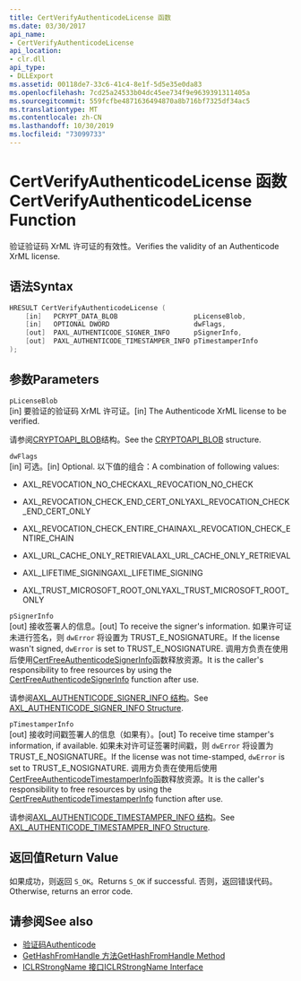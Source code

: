 ```yaml
---
title: CertVerifyAuthenticodeLicense 函数
ms.date: 03/30/2017
api_name:
- CertVerifyAuthenticodeLicense
api_location:
- clr.dll
api_type:
- DLLExport
ms.assetid: 00118de7-33c6-41c4-8e1f-5d5e35e0da83
ms.openlocfilehash: 7cd25a24533b04dc45ee734f9e9639391311405a
ms.sourcegitcommit: 559fcfbe4871636494870a8b716bf7325df34ac5
ms.translationtype: MT
ms.contentlocale: zh-CN
ms.lasthandoff: 10/30/2019
ms.locfileid: "73099733"
---
```

# <a name="certverifyauthenticodelicense-function"></a><span data-ttu-id="09d8c-102">CertVerifyAuthenticodeLicense 函数</span><span class="sxs-lookup"><span data-stu-id="09d8c-102">CertVerifyAuthenticodeLicense Function</span></span>
<span data-ttu-id="09d8c-103">验证验证码 XrML 许可证的有效性。</span><span class="sxs-lookup"><span data-stu-id="09d8c-103">Verifies the validity of an Authenticode XrML license.</span></span>  
  
## <a name="syntax"></a><span data-ttu-id="09d8c-104">语法</span><span class="sxs-lookup"><span data-stu-id="09d8c-104">Syntax</span></span>  
  
```cpp  
HRESULT CertVerifyAuthenticodeLicense (  
    [in]   PCRYPT_DATA_BLOB                   pLicenseBlob,  
    [in]   OPTIONAL DWORD                     dwFlags,  
    [out]  PAXL_AUTHENTICODE_SIGNER_INFO      pSignerInfo,  
    [out]  PAXL_AUTHENTICODE_TIMESTAMPER_INFO pTimestamperInfo  
);  
```  
  
## <a name="parameters"></a><span data-ttu-id="09d8c-105">参数</span><span class="sxs-lookup"><span data-stu-id="09d8c-105">Parameters</span></span>  
 `pLicenseBlob`  
 <span data-ttu-id="09d8c-106">[in] 要验证的验证码 XrML 许可证。</span><span class="sxs-lookup"><span data-stu-id="09d8c-106">[in] The Authenticode XrML license to be verified.</span></span>  
  
 <span data-ttu-id="09d8c-107">请参阅[CRYPTOAPI_BLOB](/windows/win32/api/dpapi/ns-dpapi-crypt_integer_blob)结构。</span><span class="sxs-lookup"><span data-stu-id="09d8c-107">See the [CRYPTOAPI_BLOB](/windows/win32/api/dpapi/ns-dpapi-crypt_integer_blob) structure.</span></span>  
  
 `dwFlags`  
 <span data-ttu-id="09d8c-108">[in] 可选。</span><span class="sxs-lookup"><span data-stu-id="09d8c-108">[in] Optional.</span></span> <span data-ttu-id="09d8c-109">以下值的组合：</span><span class="sxs-lookup"><span data-stu-id="09d8c-109">A combination of following values:</span></span>  
  
- <span data-ttu-id="09d8c-110">AXL_REVOCATION_NO_CHECK</span><span class="sxs-lookup"><span data-stu-id="09d8c-110">AXL_REVOCATION_NO_CHECK</span></span>  
  
- <span data-ttu-id="09d8c-111">AXL_REVOCATION_CHECK_END_CERT_ONLY</span><span class="sxs-lookup"><span data-stu-id="09d8c-111">AXL_REVOCATION_CHECK_END_CERT_ONLY</span></span>  
  
- <span data-ttu-id="09d8c-112">AXL_REVOCATION_CHECK_ENTIRE_CHAIN</span><span class="sxs-lookup"><span data-stu-id="09d8c-112">AXL_REVOCATION_CHECK_ENTIRE_CHAIN</span></span>  
  
- <span data-ttu-id="09d8c-113">AXL_URL_CACHE_ONLY_RETRIEVAL</span><span class="sxs-lookup"><span data-stu-id="09d8c-113">AXL_URL_CACHE_ONLY_RETRIEVAL</span></span>  
  
- <span data-ttu-id="09d8c-114">AXL_LIFETIME_SIGNING</span><span class="sxs-lookup"><span data-stu-id="09d8c-114">AXL_LIFETIME_SIGNING</span></span>  
  
- <span data-ttu-id="09d8c-115">AXL_TRUST_MICROSOFT_ROOT_ONLY</span><span class="sxs-lookup"><span data-stu-id="09d8c-115">AXL_TRUST_MICROSOFT_ROOT_ONLY</span></span>  
  
 `pSignerInfo`  
 <span data-ttu-id="09d8c-116">[out] 接收签署人的信息。</span><span class="sxs-lookup"><span data-stu-id="09d8c-116">[out] To receive the signer's information.</span></span> <span data-ttu-id="09d8c-117">如果许可证未进行签名，则 `dwError` 将设置为 TRUST_E_NOSIGNATURE。</span><span class="sxs-lookup"><span data-stu-id="09d8c-117">If the license wasn't signed, `dwError` is set to TRUST_E_NOSIGNATURE.</span></span> <span data-ttu-id="09d8c-118">调用方负责在使用后使用[CertFreeAuthenticodeSignerInfo](certfreeauthenticodesignerinfo-function.md)函数释放资源。</span><span class="sxs-lookup"><span data-stu-id="09d8c-118">It is the caller's responsibility to free resources by using the [CertFreeAuthenticodeSignerInfo](certfreeauthenticodesignerinfo-function.md) function after use.</span></span>  
  
 <span data-ttu-id="09d8c-119">请参阅[AXL_AUTHENTICODE_SIGNER_INFO 结构](axl-authenticode-signer-info-structure.md)。</span><span class="sxs-lookup"><span data-stu-id="09d8c-119">See [AXL_AUTHENTICODE_SIGNER_INFO Structure](axl-authenticode-signer-info-structure.md).</span></span>  
  
 `pTimestamperInfo`  
 <span data-ttu-id="09d8c-120">[out] 接收时间戳签署人的信息（如果有）。</span><span class="sxs-lookup"><span data-stu-id="09d8c-120">[out] To receive time stamper's information, if available.</span></span> <span data-ttu-id="09d8c-121">如果未对许可证签署时间戳，则 `dwError` 将设置为 TRUST_E_NOSIGNATURE。</span><span class="sxs-lookup"><span data-stu-id="09d8c-121">If the license was not time-stamped, `dwError` is set to TRUST_E_NOSIGNATURE.</span></span> <span data-ttu-id="09d8c-122">调用方负责在使用后使用[CertFreeAuthenticodeTimestamperInfo](certfreeauthenticodetimestamperinfo-function.md)函数释放资源。</span><span class="sxs-lookup"><span data-stu-id="09d8c-122">It is the caller's responsibility to free resources by using the [CertFreeAuthenticodeTimestamperInfo](certfreeauthenticodetimestamperinfo-function.md) function after use.</span></span>  
  
 <span data-ttu-id="09d8c-123">请参阅[AXL_AUTHENTICODE_TIMESTAMPER_INFO 结构](axl-authenticode-timestamper-info-structure.md)。</span><span class="sxs-lookup"><span data-stu-id="09d8c-123">See [AXL_AUTHENTICODE_TIMESTAMPER_INFO Structure](axl-authenticode-timestamper-info-structure.md).</span></span>  
  
## <a name="return-value"></a><span data-ttu-id="09d8c-124">返回值</span><span class="sxs-lookup"><span data-stu-id="09d8c-124">Return Value</span></span>  
 <span data-ttu-id="09d8c-125">如果成功，则返回 `S_OK`。</span><span class="sxs-lookup"><span data-stu-id="09d8c-125">Returns `S_OK` if successful.</span></span> <span data-ttu-id="09d8c-126">否则，返回错误代码。</span><span class="sxs-lookup"><span data-stu-id="09d8c-126">Otherwise, returns an error code.</span></span>  
  
## <a name="see-also"></a><span data-ttu-id="09d8c-127">请参阅</span><span class="sxs-lookup"><span data-stu-id="09d8c-127">See also</span></span>

- [<span data-ttu-id="09d8c-128">验证码</span><span class="sxs-lookup"><span data-stu-id="09d8c-128">Authenticode</span></span>](index.md)
- [<span data-ttu-id="09d8c-129">GetHashFromHandle 方法</span><span class="sxs-lookup"><span data-stu-id="09d8c-129">GetHashFromHandle Method</span></span>](../hosting/iclrstrongname-gethashfromhandle-method.md)
- [<span data-ttu-id="09d8c-130">ICLRStrongName 接口</span><span class="sxs-lookup"><span data-stu-id="09d8c-130">ICLRStrongName Interface</span></span>](../hosting/iclrstrongname-interface.md)
